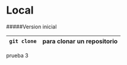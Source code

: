# Local

#####Version inicial 

|`git clone`| para clonar un repositorio|
|---       |---

prueba  3